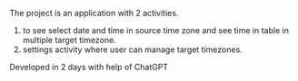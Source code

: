 The project is an application with 2 activities. 
1) to see select date and time in source time zone and see time in table in multiple target timezone.
2) settings activity where user can manage target timezones.

Developed in 2 days with help of ChatGPT

